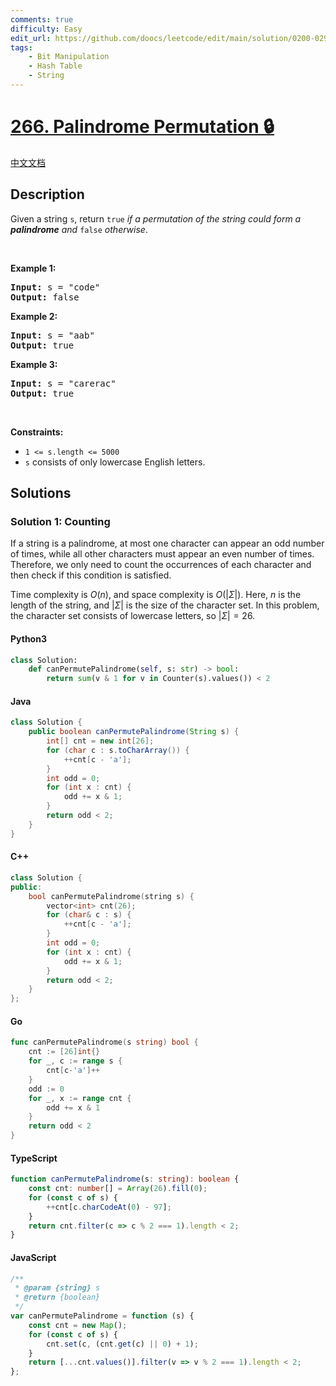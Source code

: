 ```yaml
---
comments: true
difficulty: Easy
edit_url: https://github.com/doocs/leetcode/edit/main/solution/0200-0299/0266.Palindrome%20Permutation/README_EN.md
tags:
    - Bit Manipulation
    - Hash Table
    - String
---
```


<!-- problem:start -->

# [266. Palindrome Permutation 🔒](https://leetcode.com/problems/palindrome-permutation)

[中文文档](/solution/0200-0299/0266.Palindrome%20Permutation/README.md)

## Description

<!-- description:start -->

<p>Given a string <code>s</code>, return <code>true</code> <em>if a permutation of the string could form a </em><span data-keyword="palindrome-string"><em><strong>palindrome</strong></em></span><em> and </em><code>false</code><em> otherwise</em>.</p>

<p>&nbsp;</p>
<p><strong class="example">Example 1:</strong></p>

<pre>
<strong>Input:</strong> s = &quot;code&quot;
<strong>Output:</strong> false
</pre>

<p><strong class="example">Example 2:</strong></p>

<pre>
<strong>Input:</strong> s = &quot;aab&quot;
<strong>Output:</strong> true
</pre>

<p><strong class="example">Example 3:</strong></p>

<pre>
<strong>Input:</strong> s = &quot;carerac&quot;
<strong>Output:</strong> true
</pre>

<p>&nbsp;</p>
<p><strong>Constraints:</strong></p>

<ul>
	<li><code>1 &lt;= s.length &lt;= 5000</code></li>
	<li><code>s</code> consists of only lowercase English letters.</li>
</ul>

<!-- description:end -->

## Solutions

<!-- solution:start -->

### Solution 1: Counting

If a string is a palindrome, at most one character can appear an odd number of times, while all other characters must appear an even number of times. Therefore, we only need to count the occurrences of each character and then check if this condition is satisfied.

Time complexity is $O(n)$, and space complexity is $O(|\Sigma|)$. Here, $n$ is the length of the string, and $|\Sigma|$ is the size of the character set. In this problem, the character set consists of lowercase letters, so $|\Sigma|=26$.

<!-- tabs:start -->

#### Python3

```python
class Solution:
    def canPermutePalindrome(self, s: str) -> bool:
        return sum(v & 1 for v in Counter(s).values()) < 2
```

#### Java

```java
class Solution {
    public boolean canPermutePalindrome(String s) {
        int[] cnt = new int[26];
        for (char c : s.toCharArray()) {
            ++cnt[c - 'a'];
        }
        int odd = 0;
        for (int x : cnt) {
            odd += x & 1;
        }
        return odd < 2;
    }
}
```

#### C++

```cpp
class Solution {
public:
    bool canPermutePalindrome(string s) {
        vector<int> cnt(26);
        for (char& c : s) {
            ++cnt[c - 'a'];
        }
        int odd = 0;
        for (int x : cnt) {
            odd += x & 1;
        }
        return odd < 2;
    }
};
```

#### Go

```go
func canPermutePalindrome(s string) bool {
	cnt := [26]int{}
	for _, c := range s {
		cnt[c-'a']++
	}
	odd := 0
	for _, x := range cnt {
		odd += x & 1
	}
	return odd < 2
}
```

#### TypeScript

```ts
function canPermutePalindrome(s: string): boolean {
    const cnt: number[] = Array(26).fill(0);
    for (const c of s) {
        ++cnt[c.charCodeAt(0) - 97];
    }
    return cnt.filter(c => c % 2 === 1).length < 2;
}
```

#### JavaScript

```js
/**
 * @param {string} s
 * @return {boolean}
 */
var canPermutePalindrome = function (s) {
    const cnt = new Map();
    for (const c of s) {
        cnt.set(c, (cnt.get(c) || 0) + 1);
    }
    return [...cnt.values()].filter(v => v % 2 === 1).length < 2;
};
```

<!-- tabs:end -->

<!-- solution:end -->

<!-- problem:end -->
